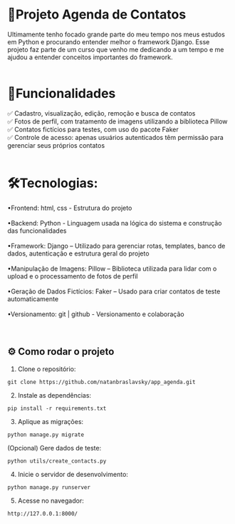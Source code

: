 # 🔎Projeto Agenda de Contatos
Ultimamente tenho focado grande parte do meu tempo nos meus estudos em Python e procurando entender melhor o framework Django. Esse projeto faz parte de um curso que venho me dedicando a um tempo e me ajudou a entender conceitos importantes do framework.
<br><br>
# 🧠Funcionalidades

✅ Cadastro, visualização, edição, remoção e busca de contatos<br>
✅ Fotos de perfil, com tratamento de imagens utilizando a biblioteca Pillow<br>
✅ Contatos fictícios para testes, com uso do pacote Faker<br>
✅ Controle de acesso: apenas usuários autenticados têm permissão para gerenciar seus próprios contatos
<br><br>
# 🛠️Tecnologias:

•Frontend: html, css - Estrutura do projeto<br><br>
•Backend: Python - Linguagem usada na lógica do sistema e construção das funcionalidades<br><br>
•Framework: Django – Utilizado para gerenciar rotas, templates, banco de dados, autenticação e estrutura geral do projeto<br><br>
•Manipulação de Imagens: Pillow – Biblioteca utilizada para lidar com o upload e o processamento de fotos de perfil<br><br>
•Geração de Dados Fictícios: Faker – Usado para criar contatos de teste automaticamente<br><br>
•Versionamento: git | github - Versionamento e colaboração<br><br>
<br>
<h2>
    ⚙ Como rodar o projeto
</h2>

1. Clone o repositório:

```git clone https://github.com/natanbraslavsky/app_agenda.git```


2. Instale as dependências:

```pip install -r requirements.txt```



3. Aplique as migrações:

```python manage.py migrate```


(Opcional) Gere dados de teste:


```python utils/create_contacts.py```


4. Inicie o servidor de desenvolvimento:

```python manage.py runserver```


5. Acesse no navegador:


```http://127.0.0.1:8000/```
